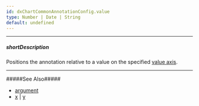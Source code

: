```yaml
---
id: dxChartCommonAnnotationConfig.value
type: Number | Date | String
default: undefined
---
```

---
##### shortDescription
Positions the annotation relative to a value on the specified [value axis](/api-reference/20%20Data%20Visualization%20Widgets/dxChart/1%20Configuration/commonAnnotationSettings/axis.md '/Documentation/ApiReference/Data_Visualization_Widgets/dxChart/Configuration/annotations/#axis').

---
#####See Also#####
- [argument](/api-reference/20%20Data%20Visualization%20Widgets/dxChart/1%20Configuration/commonAnnotationSettings/argument.md '/Documentation/ApiReference/Data_Visualization_Widgets/dxChart/Configuration/annotations/#argument')
- [x](/api-reference/20%20Data%20Visualization%20Widgets/dxChart/1%20Configuration/commonAnnotationSettings/x.md '/Documentation/ApiReference/Data_Visualization_Widgets/dxChart/Configuration/annotations/#x') | [y](/api-reference/20%20Data%20Visualization%20Widgets/dxChart/1%20Configuration/commonAnnotationSettings/y.md '/Documentation/ApiReference/Data_Visualization_Widgets/dxChart/Configuration/annotations/#y')